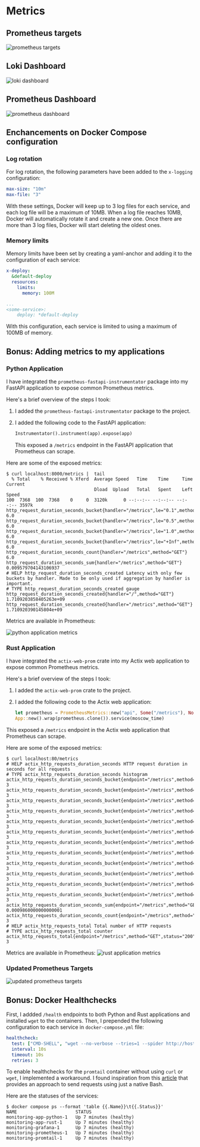 # Metrics

## Prometheus targets

![prometheus targets](assets/prometheus-targets.png)

## Loki Dashboard

![loki dashboard](assets/loki-dashboard.png)

## Prometheus Dashboard

![prometheus dashboard](assets/prometheus-dashboard.png)

## Enchancements on Docker Compose configuration

### Log rotation

For log rotation, the following parameters have been added to the `x-logging`
configuration:

```yml
max-size: "10m"
max-file: "3"
```

With these settings, Docker will keep up to 3 log files for each service, and
each log file will be a maximum of 10MB. When a log file reaches 10MB, Docker
will automatically rotate it and create a new one. Once there are more than 3
log files, Docker will start deleting the oldest ones.

### Memory limits

Memory limits have been set by creating a yaml-anchor and adding it to the
configuration of each service:

```yml
x-deploy:
  &default-deploy
  resources:
    limits:
      memory: 100M

...
<some-service>:
    deploy: *default-deploy
```

With this configuration, each service is limited to using a maximum of 100MB of
memory.

## Bonus: Adding metrics to my applications

### Python Application

I have integrated the `prometheus-fastapi-instrumentator` package into my
FastAPI application to expose common Prometheus metrics.

Here's a brief overview of the steps I took:

1. I added the `prometheus-fastapi-instrumentator` package to the project.
2. I added the following code to the FastAPI application:

   ```python
   Instrumentator().instrument(app).expose(app)
   ```

   This exposed a `/metrics`
   endpoint in the FastAPI application that Prometheus can scrape.

Here are some of the exposed metrics:

```text
$ curl localhost:8000/metrics |  tail
  % Total    % Received % Xferd  Average Speed   Time    Time     Time  Current
                                 Dload  Upload   Total   Spent    Left  Speed
100  7368  100  7368    0     0  3120k      0 --:--:-- --:--:-- --:--:-- 3597k
http_request_duration_seconds_bucket{handler="/metrics",le="0.1",method="GET"} 6.0
http_request_duration_seconds_bucket{handler="/metrics",le="0.5",method="GET"} 6.0
http_request_duration_seconds_bucket{handler="/metrics",le="1.0",method="GET"} 6.0
http_request_duration_seconds_bucket{handler="/metrics",le="+Inf",method="GET"} 6.0
http_request_duration_seconds_count{handler="/metrics",method="GET"} 6.0
http_request_duration_seconds_sum{handler="/metrics",method="GET"} 0.009579704143106937
# HELP http_request_duration_seconds_created Latency with only few buckets by handler. Made to be only used if aggregation by handler is important. 
# TYPE http_request_duration_seconds_created gauge
http_request_duration_seconds_created{handler="/",method="GET"} 1.7109203858405263e+09
http_request_duration_seconds_created{handler="/metrics",method="GET"} 1.710920390145804e+09
```

Metrics are available in Prometheus:

![python application metrics](assets/python-metrics.png)

### Rust Application

I have integrated the `actix-web-prom` crate into my Actix web application to
expose common Prometheus metrics.

Here's a brief overview of the steps I took:

1. I added the `actix-web-prom` crate to the project.
2. I added the following code to the Actix web application:

   ```rust
   let prometheus = PrometheusMetrics::new("api", Some("/metrics"), None);
   App::new().wrap(prometheus.clone()).service(moscow_time)
   ```

  This exposed a `/metrics` endpoint in the Actix web application that
  Prometheus can scrape.

Here are some of the exposed metrics:

```text
$ curl localhost:80/metrics
# HELP actix_http_requests_duration_seconds HTTP request duration in seconds for all requests
# TYPE actix_http_requests_duration_seconds histogram
actix_http_requests_duration_seconds_bucket{endpoint="/metrics",method="GET",status="200",le="0.005"} 3
actix_http_requests_duration_seconds_bucket{endpoint="/metrics",method="GET",status="200",le="0.01"} 3
actix_http_requests_duration_seconds_bucket{endpoint="/metrics",method="GET",status="200",le="0.025"} 3
actix_http_requests_duration_seconds_bucket{endpoint="/metrics",method="GET",status="200",le="0.05"} 3
actix_http_requests_duration_seconds_bucket{endpoint="/metrics",method="GET",status="200",le="0.1"} 3
actix_http_requests_duration_seconds_bucket{endpoint="/metrics",method="GET",status="200",le="0.25"} 3
actix_http_requests_duration_seconds_bucket{endpoint="/metrics",method="GET",status="200",le="0.5"} 3
actix_http_requests_duration_seconds_bucket{endpoint="/metrics",method="GET",status="200",le="1"} 3
actix_http_requests_duration_seconds_bucket{endpoint="/metrics",method="GET",status="200",le="2.5"} 3
actix_http_requests_duration_seconds_bucket{endpoint="/metrics",method="GET",status="200",le="5"} 3
actix_http_requests_duration_seconds_bucket{endpoint="/metrics",method="GET",status="200",le="10"} 3
actix_http_requests_duration_seconds_bucket{endpoint="/metrics",method="GET",status="200",le="+Inf"} 3
actix_http_requests_duration_seconds_sum{endpoint="/metrics",method="GET",status="200"} 0.0009860000000000001
actix_http_requests_duration_seconds_count{endpoint="/metrics",method="GET",status="200"} 3
# HELP actix_http_requests_total Total number of HTTP requests
# TYPE actix_http_requests_total counter
actix_http_requests_total{endpoint="/metrics",method="GET",status="200"} 3
```

Metrics are available in Prometheus:
![rust application metrics](assets/rust-metrics.png)

### Updated Prometheus Targets

![updated prometheus targets](assets/updated-prometheus-targets.png)

## Bonus: Docker Healthchecks

First, I addded `/health` endpoints to both Python and Rust applications and
installed `wget` to the containers. Then, I prepended the following
configuration to each service in `docker-compose.yml` file:

```yml
healthcheck:
  test: ["CMD-SHELL", "wget --no-verbose --tries=1 --spider http://hostname/health-endpoint || exit 1"]
  interval: 10s
  timeout: 10s
  retries: 3
```

To enable healthchecks for the `promtail` container without using `curl` or
`wget`, I implemented a workaround. I found inspiration from this
[article][article] that provides an approach to send requests using just a
native Bash.

[article]:
    https://medium.com/bash-tips-and-tricks/part01-tcp-udp-request-with-a-native-bash-feature-and-without-curl-wget-9dcef59c30aa

Here are the statuses of the services:

```text
$ docker compose ps --format 'table {{.Name}}\t{{.Status}}'
NAME                      STATUS
monitoring-app-python-1   Up 7 minutes (healthy)
monitoring-app-rust-1     Up 7 minutes (healthy)
monitoring-grafana-1      Up 7 minutes (healthy)
monitoring-prometheus-1   Up 7 minutes (healthy)
monitoring-promtail-1     Up 7 minutes (healthy)
```
